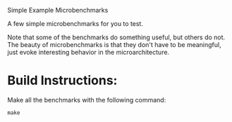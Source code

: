 Simple Example Microbenchmarks

A few simple microbenchmarks for you to test.

Note that some of the benchmarks do something useful, but others do not.  The
beauty of microbenchmarks is that they don't have to be meaningful, just evoke
interesting behavior in the microarchitecture.
 
# Build Instructions:

Make all the benchmarks with the following command:

```
make
```


